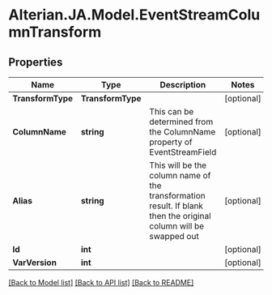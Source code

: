 # Alterian.JA.Model.EventStreamColumnTransform

## Properties

Name | Type | Description | Notes
------------ | ------------- | ------------- | -------------
**TransformType** | **TransformType** |  | [optional] 
**ColumnName** | **string** | This can be determined from the ColumnName property of EventStreamField | [optional] 
**Alias** | **string** | This will be the column name of the transformation result. If blank then the original column will be swapped out | [optional] 
**Id** | **int** |  | [optional] 
**VarVersion** | **int** |  | [optional] 

[[Back to Model list]](../README.md#documentation-for-models) [[Back to API list]](../README.md#documentation-for-api-endpoints) [[Back to README]](../README.md)

